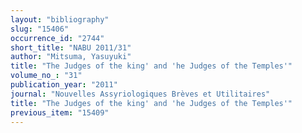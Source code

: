 ```yaml
---
layout: "bibliography"
slug: "15406"
occurrence_id: "2744"
short_title: "NABU 2011/31"
author: "Mitsuma, Yasuyuki"
title: "The Judges of the king' and 'he Judges of the Temples'"
volume_no_: "31"
publication_year: "2011"
journal: "Nouvelles Assyriologiques Brèves et Utilitaires"
title: "The Judges of the king' and 'he Judges of the Temples'"
previous_item: "15409"
---
```

